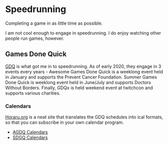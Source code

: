 # Speedrunning

Completing a game in as little time as possible.

I am not cool enough to engage in speedrunning. I do enjoy watching other people run games, however.

## Games Done Quick

[GDQ](https://gamesdonequick.com) is what got me in to speedrunning. As of early 2020, they engage in 3 events every years - Awesome Games Done Quick is a weeklong event held in January and supports the Prevent Cancer Foundation. Summer Games Done Quick is weeklong event held in June/July and supports Doctors Without Borders. Finally, GDQx is held weekend event at twitchcon and supports various charities.

### Calendars

[Horaru.org](https://horaro.org) is a neat site that translates the GDQ schedules into ical formats, so that you can subscribe in your own calendar program.

- [AGDQ Calendars](https://horaro.org/agdq)
- [SDGQ Calendars](https://horaro.org/sgdq)

